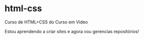 # html-css
 Curso de HTML+CSS do Curso em Video

 Estou aprendendo a criar sites e agora vou gerencias repositórios!
